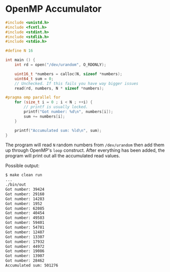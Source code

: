 # OpenMP Accumulator

```c
#include <unistd.h>
#include <fcntl.h>
#include <stdint.h>
#include <stdlib.h>
#include <stdio.h>

#define N 16

int main () {
    int rd = open("/dev/urandom", O_RDONLY);

    uint16_t *numbers = calloc(N, sizeof *numbers);
    uint64_t sum = 0;
    // Unchecked. If this fails you have way bigger issues
    read(rd, numbers, N * sizeof *numbers);

#pragma omp parallel for 
    for (size_t i = 0 ; i < N ; ++i) {
        // printf is usually locked.
        printf("Got number: %d\n", numbers[i]);
        sum += numbers[i];
    }

    printf("Accumulated sum: %ld\n", sum);
}
```

The program will read `N` random numbers from `/dev/urandom` then add them up through OpenMP's `loop` construct. After everything has been added, the program will print out all the accumulated read values.

Possible output:
```sh
$ make clean run
...
./bin/out 
Got number: 39424
Got number: 29160
Got number: 14283
Got number: 1952
Got number: 62085
Got number: 40454
Got number: 49583
Got number: 59401
Got number: 54781
Got number: 12487
Got number: 13307
Got number: 17932
Got number: 44972
Got number: 19086
Got number: 13907
Got number: 28462
Accumulated sum: 501276
```
